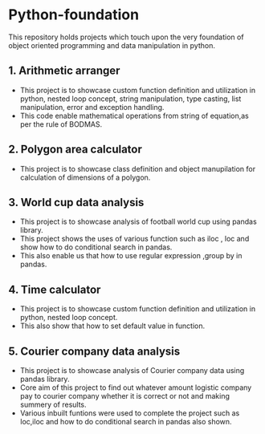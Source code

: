 # Python-foundation
This repository holds projects which touch upon the very foundation of object oriented programming and data manipulation in python.

## 1. Arithmetic arranger
- This project is to showcase custom function definition and utilization in python, nested loop concept, string manipulation, type casting, list manipulation, error and exception handling.
- This code enable mathematical operations from string of equation,as per the rule of BODMAS.

## 2. Polygon area calculator
- This project is to showcase class definition and object manupilation for calculation of dimensions of a polygon.

## 3. World cup data analysis
- This project is to showcase analysis of football world cup using pandas library.
- This project shows the uses of  various function such as iloc , loc  and show how to do conditional search in pandas.
- This also enable us that how to use regular expression ,group by in pandas.

## 4. Time calculator
- This project is to showcase custom function definition and utilization in python, nested loop concept.
- This also show that how to set default value in function.

## 5. Courier company data analysis
- This project is to showcase analysis of Courier company data using pandas library.
- Core aim of this project to find out whatever amount logistic company pay to courier company whether it is correct or not and making summery of results.
- Various inbuilt funtions were used to complete the project such as loc,iloc and how to do conditional search in pandas also shown.  
